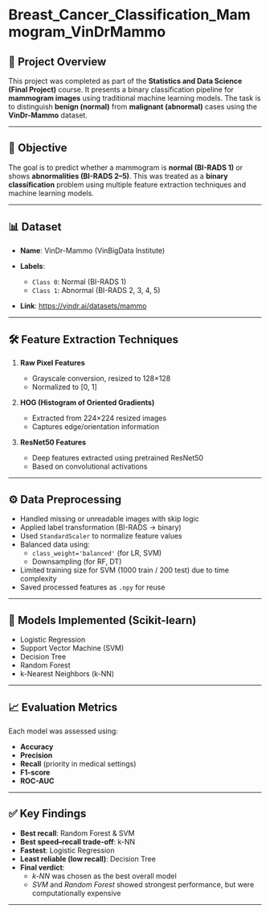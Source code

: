 # Breast_Cancer_Classification_Mammogram_VinDrMammo

## 📌 Project Overview

This project was completed as part of the **Statistics and Data Science (Final Project)** course. It presents a binary classification pipeline for **mammogram images** using traditional machine learning models. The task is to distinguish **benign (normal)** from **malignant (abnormal)** cases using the **VinDr-Mammo** dataset.

---

## 🧠 Objective

The goal is to predict whether a mammogram is **normal (BI-RADS 1)** or shows **abnormalities (BI-RADS 2–5)**. This was treated as a **binary classification** problem using multiple feature extraction techniques and machine learning models.

---

## 📊 Dataset

- **Name**: VinDr-Mammo (VinBigData Institute)
- **Labels**:  
  - `Class 0`: Normal (BI-RADS 1)  
  - `Class 1`: Abnormal (BI-RADS 2, 3, 4, 5)

- **Link**: https://vindr.ai/datasets/mammo

---

## 🛠️ Feature Extraction Techniques

1. **Raw Pixel Features**  
   - Grayscale conversion, resized to 128×128  
   - Normalized to [0, 1]

2. **HOG (Histogram of Oriented Gradients)**  
   - Extracted from 224×224 resized images  
   - Captures edge/orientation information

3. **ResNet50 Features**  
   - Deep features extracted using pretrained ResNet50  
   - Based on convolutional activations

---

## ⚙️ Data Preprocessing

- Handled missing or unreadable images with skip logic
- Applied label transformation (BI-RADS → binary)
- Used `StandardScaler` to normalize feature values
- Balanced data using:
  - `class_weight='balanced'` (for LR, SVM)
  - Downsampling (for RF, DT)
- Limited training size for SVM (1000 train / 200 test) due to time complexity
- Saved processed features as `.npy` for reuse

---

## 🤖 Models Implemented (Scikit-learn)

- Logistic Regression
- Support Vector Machine (SVM)
- Decision Tree
- Random Forest
- k-Nearest Neighbors (k-NN)

---

## 📈 Evaluation Metrics

Each model was assessed using:
- **Accuracy**
- **Precision**
- **Recall** (priority in medical settings)
- **F1-score**
- **ROC-AUC**

---

## ✅ Key Findings

- **Best recall**: Random Forest & SVM  
- **Best speed–recall trade-off**: k-NN  
- **Fastest**: Logistic Regression  
- **Least reliable (low recall)**: Decision Tree  
- **Final verdict**:  
  - *k-NN* was chosen as the best overall model  
  - *SVM* and *Random Forest* showed strongest performance, but were computationally expensive

---

